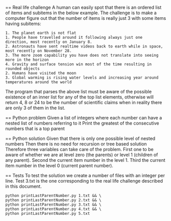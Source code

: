 == Real life challenge
A human can easily spot that there is an ordered list of items and subitems in the below example. The challenge is to make a computer figure out that the number of items is really just 3 with some items having subitems:

```
1. The planet earth is not flat
1. People have travelled around it following always just one direction, most recently on January 8.
2. Astronauts have sent realtime videos back to earth while in space, most recently on November 28.
3. The more zoom capability you have does not translate into seeing more in the horizon
4. Gravity and surface tension win most of the time resulting in rounded objects
2. Humans have visited the moon
3. Global warming is rising water levels and increasing year around temperatures around the world

```

The program that parses the above list must be aware of the possible existence of an inner list for any of the top list elements, otherwise will return 4, 8 or 24 to be the number of scientific claims when in reality there are only 3 of them in the list.

== Python problem
Given a list of integers where each number can have a nested list of numbers referring to it
Print the greatest of the consecutive numbers that is a top parent

== Python solution
Given that there is only one possible level of nested numbers
Then there is no need for recursion or tree based solution
Therefore three variables can take care of the problem. First one to be aware of whether we are at level zero (the parents) or level 1 (children of any parent). Second the current item number in the level 1. Third the current item number in the level 0 (current parent number).

== Tests
To test the solution we create a number of files with an integer per line. Test 3.txt is the one corresponding to the real life challenge described in this document.
```
python printLastParentNumber.py 1.txt && \
python printLastParentNumber.py 2.txt && \
python printLastParentNumber.py 3.txt && \
python printLastParentNumber.py 4.txt && \
python printLastParentNumber.py 5.txt
```
